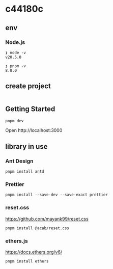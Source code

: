 # c44180c

## env

### Node.js

```
❯ node -v
v20.5.0
```

```
❯ pnpm -v 
8.8.0
```

## create project

```

```

## Getting Started

```bash
pnpm dev
```

Open http://localhost:3000

## library in use

### Ant Design

```
pnpm install antd
```

### Prettier

```
pnpm install --save-dev --save-exact prettier
```

### reset.css

https://github.com/mayank99/reset.css

```
pnpm install @acab/reset.css
```

### ethers.js

https://docs.ethers.org/v6/

```
pnpm install ethers
```
